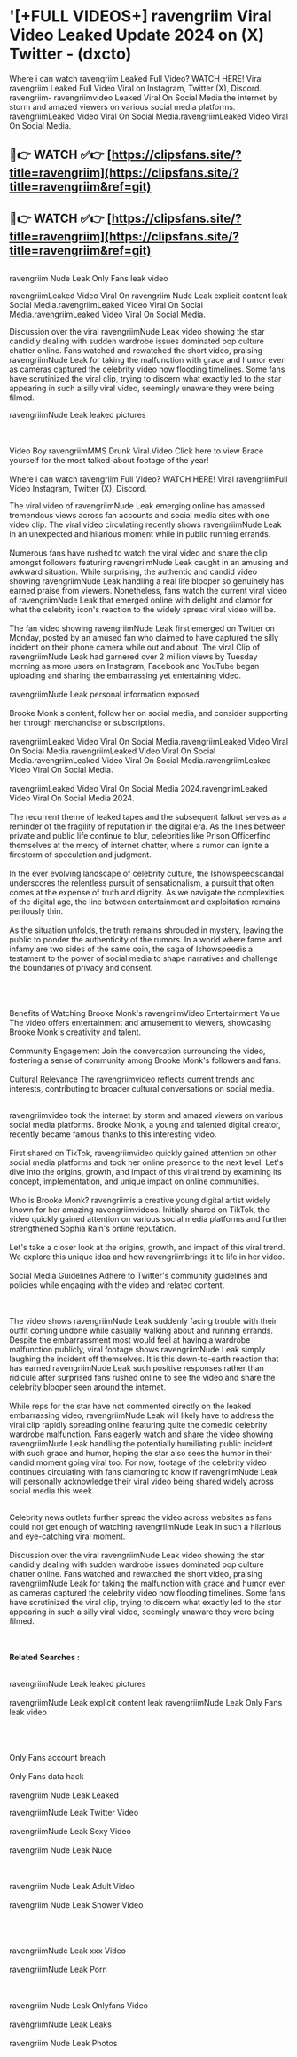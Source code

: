 #  '[+FULL VIDEOS+] ravengriim Viral Video Leaked Update 2024 on (X) Twitter - (dxcto)

Where i can watch ravengriim Leaked Full Video? WATCH HERE! Viral ravengriim Leaked Full Video Viral on Instagram, Twitter (X), Discord.
ravengriim- ravengriimvideo Leaked Viral On Social Media the internet by storm and amazed viewers on various social media platforms.
ravengriimLeaked Video Viral On Social Media.ravengriimLeaked Video Viral On Social Media.




## 🔴👉 WATCH ✅👉 [https://clipsfans.site/?title=ravengriim](https://clipsfans.site/?title=ravengriim&ref=git)


## 🔴👉 WATCH ✅👉 [https://clipsfans.site/?title=ravengriim](https://clipsfans.site/?title=ravengriim&ref=git)
##


ravengriim Nude Leak Only Fans leak video 


ravengriimLeaked Video Viral On  ravengriim Nude Leak explicit content leak Social Media.ravengriimLeaked Video Viral On Social Media.ravengriimLeaked Video Viral On Social Media.



Discussion over the viral ravengriimNude Leak video showing the star candidly dealing with sudden wardrobe issues dominated pop culture chatter online. Fans watched and rewatched the short video, praising ravengriimNude Leak for taking the malfunction with grace and humor even as cameras captured the celebrity video now flooding timelines. Some fans have scrutinized the viral clip, trying to discern what exactly led to the star appearing in such a silly viral video, seemingly unaware they were being filmed.


ravengriimNude Leak leaked pictures


  <br>

  <br>
Video Boy ravengriimMMS Drunk Viral.Video Click here to view Brace yourself for the most talked-about footage of the year!
<br><br>
Where i can watch ravengriim Full Video? WATCH HERE! Viral ravengriimFull Video Instagram, Twitter (X), Discord.

The viral video of ravengriimNude Leak emerging online has amassed tremendous views across fan accounts and social media sites with one video clip. The viral video circulating recently shows ravengriimNude Leak in an unexpected and hilarious moment while in public running errands.
<br><br>
Numerous fans have rushed to watch the viral video and share the clip amongst followers featuring ravengriimNude Leak caught in an amusing and awkward situation. While surprising, the authentic and candid video showing ravengriimNude Leak handling a real life blooper so genuinely has earned praise from viewers. Nonetheless, fans watch the current viral video of ravengriimNude Leak that emerged online with delight and clamor for what the celebrity icon's reaction to the widely spread viral video will be.
<br><br>
The fan video showing ravengriimNude Leak first emerged on Twitter on Monday, posted by an amused fan who claimed to have captured the silly incident on their phone camera while out and about. The viral Clip of ravengriimNude Leak had garnered over 2 million views by Tuesday morning as more users on Instagram, Facebook and YouTube began uploading and sharing the embarrassing yet entertaining video.
<br><br>
ravengriimNude Leak personal information exposed
<br><br>
Brooke Monk's content, follow her on social media, and consider supporting her through merchandise or subscriptions.
<br><br>
ravengriimLeaked Video Viral On Social Media.ravengriimLeaked Video Viral On Social Media.ravengriimLeaked Video Viral On Social Media.ravengriimLeaked Video Viral On Social Media.ravengriimLeaked Video Viral On Social Media.
<br><br>
ravengriimLeaked Video Viral On Social Media 2024.ravengriimLeaked Video Viral On Social Media 2024.
<br><br>
The recurrent theme of leaked tapes and the subsequent fallout serves as a reminder of the fragility of reputation in the digital era. As the lines between private and public life continue to blur, celebrities like Prison Officerfind themselves at the mercy of internet chatter, where a rumor can ignite a firestorm of speculation and judgment.
<br><br>
In the ever evolving landscape of celebrity culture, the Ishowspeedscandal underscores the relentless pursuit of sensationalism, a pursuit that often comes at the expense of truth and dignity. As we navigate the complexities of the digital age, the line between entertainment and exploitation remains perilously thin.
<br><br>
As the situation unfolds, the truth remains shrouded in mystery, leaving the public to ponder the authenticity of the rumors. In a world where fame and infamy are two sides of the same coin, the saga of Ishowspeedis a testament to the power of social media to shape narratives and challenge the boundaries of privacy and consent.
<br><br>

<br><br>
Benefits of Watching Brooke Monk's ravengriimVideo Entertainment Value The video offers entertainment and amusement to viewers, showcasing Brooke Monk's creativity and talent.
<br><br>
Community Engagement Join the conversation surrounding the video, fostering a sense of community among Brooke Monk's followers and fans.
<br><br>
Cultural Relevance The ravengriimvideo reflects current trends and interests, contributing to broader cultural conversations on social media.
<br><br>


ravengriimvideo took the internet by storm and amazed viewers on various social media platforms. Brooke Monk, a young and talented digital creator, recently became famous thanks to this interesting video.
<br><br>
First shared on TikTok, ravengriimvideo quickly gained attention on other social media platforms and took her online presence to the next level. Let's dive into the origins, growth, and impact of this viral trend by examining its concept, implementation, and unique impact on online communities.
<br><br>
Who is Brooke Monk? ravengriimis a creative young digital artist widely known for her amazing ravengriimvideos. Initially shared on TikTok, the video quickly gained attention on various social media platforms and further strengthened Sophia Rain's online reputation.
<br><br>
Let's take a closer look at the origins, growth, and impact of this viral trend. We explore this unique idea and how ravengriimbrings it to life in her video.
<br><br>
Social Media Guidelines Adhere to Twitter's community guidelines and policies while engaging with the video and related content.


<br><br>
The video shows ravengriimNude Leak suddenly facing trouble with their outfit coming undone while casually walking about and running errands. Despite the embarrassment most would feel at having a wardrobe malfunction publicly, viral footage shows ravengriimNude Leak simply laughing the incident off themselves. It is this down-to-earth reaction that has earned ravengriimNude Leak such positive responses rather than ridicule after surprised fans rushed online to see the video and share the celebrity blooper seen around the internet.
<br><br>
While reps for the star have not commented directly on the leaked embarrassing video, ravengriimNude Leak will likely have to address the viral clip rapidly spreading online featuring quite the comedic celebrity wardrobe malfunction. Fans eagerly watch and share the video showing ravengriimNude Leak handling the potentially humiliating public incident with such grace and humor, hoping the star also sees the humor in their candid moment going viral too. For now, footage of the celebrity video continues circulating with fans clamoring to know if ravengriimNude Leak will personally acknowledge their viral video being shared widely across social media this week.
<br><br>

Celebrity news outlets further spread the video across websites as fans could not get enough of watching ravengriimNude Leak in such a hilarious and eye-catching viral moment.
<br><br>
Discussion over the viral ravengriimNude Leak video showing the star candidly dealing with sudden wardrobe issues dominated pop culture chatter online. Fans watched and rewatched the short video, praising ravengriimNude Leak for taking the malfunction with grace and humor even as cameras captured the celebrity video now flooding timelines. Some fans have scrutinized the viral clip, trying to discern what exactly led to the star appearing in such a silly viral video, seemingly unaware they were being filmed.


<br><br>
<strong>Related Searches :</strong>
<br><br>

ravengriimNude Leak leaked pictures
<br><br>
ravengriimNude Leak explicit content leak
ravengriimNude Leak Only Fans leak video
<br><br>

<br><br>
Only Fans account breach
<br><br>
Only Fans data hack
<br><br>
ravengriim Nude Leak Leaked

ravengriimNude Leak Twitter Video
<br><br>
ravengriimNude Leak Sexy Video
<br><br>
ravengriim Nude Leak Nude

<br><br>
ravengriim Nude Leak Adult Video
<br><br>
ravengriim Nude Leak Shower Video
<br><br>

<br><br>
ravengriimNude Leak xxx Video
<br><br>
ravengriimNude Leak Porn

<br><br>
ravengriim Nude Leak Onlyfans Video
<br><br>
ravengriimNude Leak Leaks
<br><br>
ravengriim Nude Leak Photos